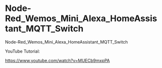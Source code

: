 # Node-Red_Wemos_Mini_Alexa_HomeAssistant_MQTT_Switch
Node-Red_Wemos_Mini_Alexa_HomeAssistant_MQTT_Switch


YouTube Tutorial:

https://www.youtube.com/watch?v=MUECb9mxpPA
